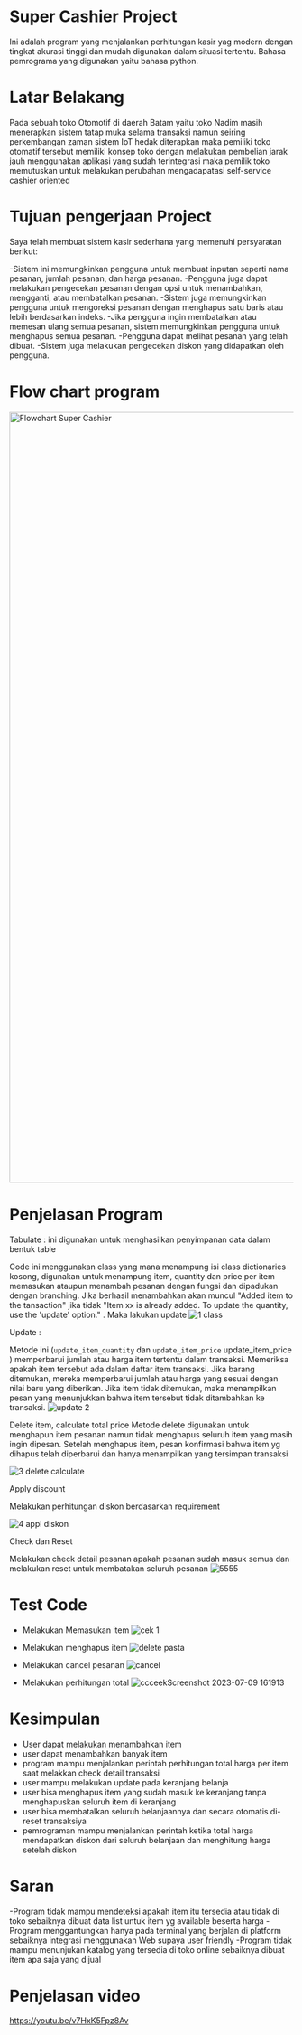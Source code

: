 # Super Cashier Project 
Ini adalah program yang menjalankan perhitungan kasir yag modern dengan tingkat akurasi tinggi dan mudah digunakan dalam situasi tertentu. Bahasa pemrograma yang digunakan yaitu bahasa python. 

# Latar Belakang 
Pada sebuah toko Otomotif di daerah Batam yaitu toko Nadim masih menerapkan sistem tatap muka selama transaksi namun seiring perkembangan zaman sistem IoT hedak diterapkan maka pemiliki toko otomatif tersebut memiliki konsep toko dengan melakukan pembelian jarak jauh menggunakan aplikasi yang sudah terintegrasi maka pemilik toko memutuskan untuk melakukan perubahan mengadapatasi self-service cashier oriented  

# Tujuan pengerjaan Project 
Saya telah membuat sistem kasir sederhana yang memenuhi persyaratan berikut:

-Sistem ini memungkinkan pengguna untuk membuat inputan seperti nama pesanan, jumlah pesanan, dan harga pesanan.
-Pengguna juga dapat melakukan pengecekan pesanan dengan opsi untuk menambahkan, mengganti, atau membatalkan pesanan.
-Sistem juga memungkinkan pengguna untuk mengoreksi pesanan dengan menghapus satu baris atau lebih berdasarkan indeks.
-Jika pengguna ingin membatalkan atau memesan ulang semua pesanan, sistem memungkinkan pengguna untuk menghapus semua pesanan.
-Pengguna dapat melihat pesanan yang telah dibuat.
-Sistem juga melakukan pengecekan diskon yang didapatkan oleh pengguna.

# Flow chart program 

<img width="1364" alt="Flowchart Super Cashier" src="https://github.com/samira-network/Super-Cashier/assets/137299240/72f92849-bc2c-4c93-9846-feba49bb58ed">

# Penjelasan Program 

Tabulate : ini digunakan untuk menghasilkan penyimpanan data dalam bentuk table

Code ini menggunakan class yang mana menampung isi class dictionaries kosong, digunakan untuk menampung item, quantity dan price per item 
memasukan ataupun menambah pesanan dengan fungsi dan dipadukan dengan branching. Jika berhasil menambahkan akan muncul "Added item to the tansaction" jika tidak  "Item xx is already added. To update the quantity, use the 'update' option." . Maka lakukan update 
![1 class](https://github.com/samira-network/Super-Cashier/assets/137299240/3caf81f4-d16b-4e79-8aad-063d1f2f6640)

Update :

Metode ini (`update_item_quantity` dan `update_item_price` update_item_price ) memperbarui jumlah atau harga item tertentu dalam transaksi. Memeriksa apakah item tersebut ada dalam daftar item transaksi. Jika barang ditemukan, mereka memperbarui jumlah atau harga yang sesuai dengan nilai baru yang diberikan.
Jika item tidak ditemukan, maka menampilkan pesan yang menunjukkan bahwa item tersebut tidak ditambahkan ke transaksi.
![update 2](https://github.com/samira-network/Super-Cashier/assets/137299240/674c3370-71e1-4a96-9a00-ec5dfd795997)

Delete item, calculate total price
Metode delete digunakan untuk menghapun item pesanan namun tidak menghapus seluruh item yang masih ingin dipesan. Setelah menghapus item, pesan konfirmasi bahwa item yg dihapus telah diperbarui dan hanya menampilkan yang tersimpan transaksi 

![3 delete calculate](https://github.com/samira-network/Super-Cashier/assets/137299240/e94e48e1-00a2-4117-8408-7de8ed93b958)

Apply discount 

Melakukan perhitungan diskon berdasarkan requirement

![4 appl diskon](https://github.com/samira-network/Super-Cashier/assets/137299240/2be37ca4-a726-42ae-9363-1dd4196c9d51)

Check dan Reset

Melakukan check detail pesanan apakah pesanan sudah masuk semua dan melakukan reset untuk membatakan seluruh pesanan
![5555](https://github.com/samira-network/Super-Cashier/assets/137299240/e5e77022-3a21-43d2-97f9-8ee594beb4c1)


# Test Code
- Melakukan Memasukan item ![cek 1](https://github.com/samira-network/Super-Cashier/assets/137299240/c11b9828-2807-4fb7-951a-92e128601bad)

- Melakukan menghapus item
![delete pasta](https://github.com/samira-network/Super-Cashier/assets/137299240/07ad0180-cba5-4e50-a454-4a91f2f99793)

- Melakukan cancel pesanan
![cancel](https://github.com/samira-network/Super-Cashier/assets/137299240/baa00359-bd86-489a-bae0-cdbfc93f4942)

- Melakukan perhitungan total 
![ccceekScreenshot 2023-07-09 161913](https://github.com/samira-network/Super-Cashier/assets/137299240/d3b7a375-57f4-407f-98e3-c36252a59d8d)

# Kesimpulan 
- User dapat melakukan menambahkan item 
- user dapat menambahkan banyak item 
- program mampu menjalankan perintah perhitungan total harga per item saat melakkan check detail transaksi
- user mampu melakukan update pada keranjang belanja 
- user bisa menghapus item yang sudah masuk ke keranjang tanpa menghapuskan seluruh item di keranjang 
- user bisa membatalkan seluruh belanjaannya dan secara otomatis di-reset transaksiya
- pemrograman mampu menjalankan perintah ketika total harga mendapatkan diskon dari seluruh belanjaan dan menghitung harga setelah diskon 

# Saran 
-Program tidak mampu mendeteksi apakah item itu tersedia atau tidak di toko sebaiknya dibuat data list untuk item yg available beserta harga 
-Program menggantungkan hanya pada terminal yang berjalan di platform sebaiknya integrasi menggunakan Web supaya user friendly 
-Program tidak mampu menunjukan katalog yang tersedia di toko online sebaiknya dibuat item apa saja yang dijual 

# Penjelasan video 

https://youtu.be/v7HxK5Fpz8Av
